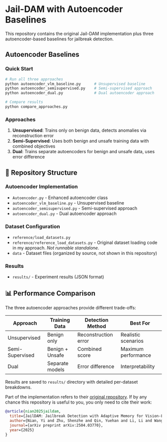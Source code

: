 # Jail-DAM with Autoencoder Baselines

This repository contains the original Jail-DAM implementation plus three autoencoder-based baselines for jailbreak detection.

## Autoencoder Baselines

### Quick Start
```bash
# Run all three approaches
python autoencoder_vlm_baseline.py      # Unsupervised baseline
python autoencoder_semisupervised.py    # Semi-supervised approach
python autoencoder_dual.py              # Dual autoencoder approach

# Compare results
python compare_approaches.py
```

### Approaches
1. **Unsupervised**: Trains only on benign data, detects anomalies via reconstruction error
2. **Semi-Supervised**: Uses both benign and unsafe training data with combined objectives
3. **Dual**: Trains separate autoencoders for benign and unsafe data, uses error difference

## 📁 Repository Structure

### Autoencoder Implementation
- `Autoencoder.py` - Enhanced autoencoder class
- `autoencoder_vlm_baseline.py` - Unsupervised baseline
- `autoencoder_semisupervised.py` - Semi-supervised approach
- `autoencoder_dual.py` - Dual autoencoder approach

### Dataset Configuration
- `reference/load_datasets.py`
- `reference/reference_load_datasets.py` - Original dataset loading code in my approach. *Not runnable standalone.*
- `data` - Dataset files (organized by source, not shown in this repository)

### Results
- `results/` - Experiment results (JSON format)

## 📊 Performance Comparison

The three autoencoder approaches provide different trade-offs:

| Approach | Training Data | Detection Method | Best For |
|----------|---------------|------------------|----------|
| Unsupervised | Benign only | Reconstruction error | Realistic scenarios |
| Semi-Supervised | Benign + Unsafe | Combined score | Maximum performance |
| Dual | Separate models | Error difference | Interpretability |

Results are saved to `results/` directory with detailed per-dataset breakdowns.

Part of the implementation refers to their [original repository](https://github.com/ShenzheZhu/JailDAM). If by any chance this repository is useful to you, you only need to cite their work:

```bibtex
@article{nian2025jaildam,
  title={JailDAM: Jailbreak Detection with Adaptive Memory for Vision-Language Model},
  author={Nian, Yi and Zhu, Shenzhe and Qin, Yuehan and Li, Li and Wang, Ziyi and Xiao, Chaowei and Zhao, Yue},
  journal={arXiv preprint arXiv:2504.03770},
  year={2025}
}
```
